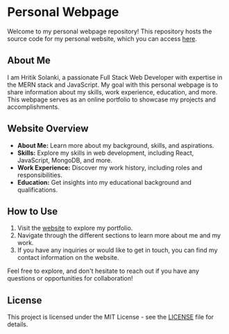 # Personal Webpage

Welcome to my personal webpage repository! This repository hosts the source code for my personal website, which you can access [here](https://hritiksolanki699.github.io/portfolio-webpage/).

## About Me

I am Hritik Solanki, a passionate Full Stack Web Developer with expertise in the MERN stack and JavaScript. My goal with this personal webpage is to share information about my skills, work experience, education, and more. This webpage serves as an online portfolio to showcase my projects and accomplishments.

## Website Overview

- **About Me:** Learn more about my background, skills, and aspirations.
- **Skills:** Explore my skills in web development, including React, JavaScript, MongoDB, and more.
- **Work Experience:** Discover my work history, including roles and responsibilities.
- **Education:** Get insights into my educational background and qualifications.

## How to Use

1. Visit the [website](https://hritiksolanki699.github.io/portfolio-webpage/) to explore my portfolio.
2. Navigate through the different sections to learn more about me and my work.
3. If you have any inquiries or would like to get in touch, you can find my contact information on the website.

Feel free to explore, and don't hesitate to reach out if you have any questions or opportunities for collaboration!

## License

This project is licensed under the MIT License - see the [LICENSE](LICENSE) file for details.
